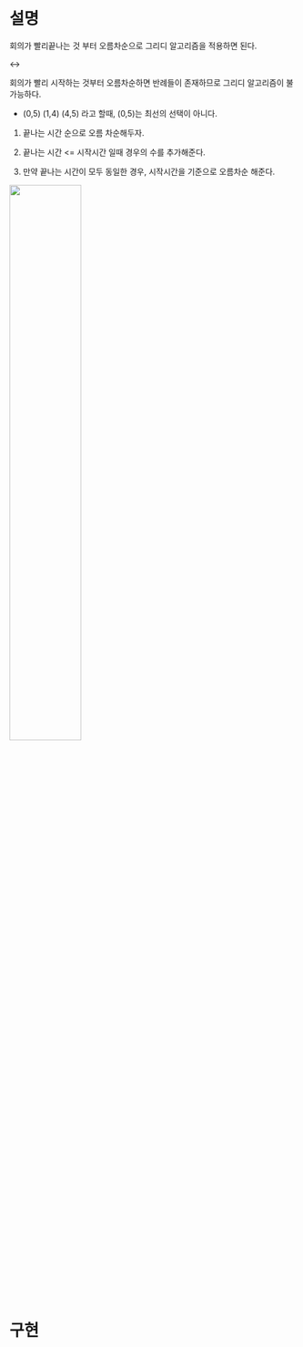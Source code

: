 # 설명
회의가 빨리끝나는 것 부터 오름차순으로 그리디 알고리즘을 적용하면 된다.

\<-\> 

회의가 빨리 시작하는 것부터 오름차순하면 반례들이 존재하므로 그리디 알고리즘이 불가능하다.
+ (0,5) (1,4) (4,5) 라고 할때, (0,5)는 최선의 선택이 아니다.


1. 끝나는 시간 순으로 오름 차순해두자.

2. 끝나는 시간 \<= 시작시간 일때 경우의 수를 추가해준다.

3. 만약 끝나는 시간이 모두 동일한 경우, 시작시간을 기준으로 오름차순 해준다.

<img src ="https://github.com/steadykyu/TIL/blob/master/Algorithm/%EC%9E%90%EB%B0%94%EC%95%8C%EA%B3%A0%EB%A6%AC%EC%A6%98_%EC%9D%B8%ED%94%84%EB%9F%B0/9.GreedyAlgorithm/img/1_2.png" width="50%" height="50%">

# 구현



